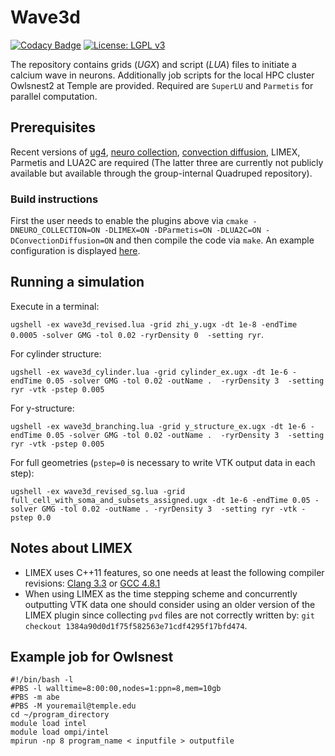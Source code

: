# Wave3d

[![Codacy Badge](https://api.codacy.com/project/badge/Grade/e26da086ea2243dbb4399b212885cd4a)](https://app.codacy.com/manual/stephan_5/wave3d?utm_source=github.com&utm_medium=referral&utm_content=stephanmg/wave3d&utm_campaign=Badge_Grade_Dashboard)
[![License: LGPL v3](https://img.shields.io/badge/License-LGPL%20v3-blue.svg)](https://www.gnu.org/licenses/lgpl-3.0)



The repository contains grids (*UGX*) and script (*LUA*) files to initiate a calcium wave in neurons. Additionally job scripts for the local HPC cluster Owlsnest2 at Temple are provided. Required are `SuperLU` and `Parmetis` for parallel computation.

## Prerequisites
Recent versions of [ug4](https://github.com/UG4/ugcore), [neuro collection](https://github.com/NeuroBox3D/neuro_collection), [convection diffusion](https://github.com/UG4/plugin_ConvectionDiffusion), LIMEX, Parmetis and LUA2C are required (The latter three are currently not publicly available but available through the group-internal Quadruped repository).

### Build instructions
First the user needs to enable the plugins above via `cmake -DNEURO_COLLECTION=ON -DLIMEX=ON -DParmetis=ON -DLUA2C=ON -DConvectionDiffusion=ON` and then compile the code via `make`.
An example configuration is displayed [here](config/cmake_setting.txt).

## Running a simulation
Execute in a terminal: 

`ugshell -ex wave3d_revised.lua -grid zhi_y.ugx -dt 1e-8 -endTime 0.0005 -solver GMG -tol 0.02 -ryrDensity 0  -setting ryr`.

For cylinder structure:

`ugshell -ex wave3d_cylinder.lua -grid cylinder_ex.ugx -dt 1e-6 -endTime 0.05 -solver GMG -tol 0.02 -outName .  -ryrDensity 3  -setting ryr -vtk -pstep 0.005`

For y-structure:

`ugshell -ex wave3d_branching.lua -grid y_structure_ex.ugx -dt 1e-6 -endTime 0.05 -solver GMG -tol 0.02 -outName .  -ryrDensity 3  -setting ryr -vtk -pstep 0.005`

For full geometries (`pstep=0` is necessary to write VTK output data in each step):

`ugshell -ex wave3d_revised_sg.lua -grid full_cell_with_soma_and_subsets_assigned.ugx -dt 1e-6 -endTime 0.05 -solver GMG -tol 0.02 -outName . -ryrDensity 3  -setting ryr -vtk -pstep 0.0`

## Notes about LIMEX
-  LIMEX uses C++11 features, so one needs at least the following compiler revisions: [Clang 3.3](https://clang.llvm.org/cxx_status.html) or [GCC 4.8.1](https://gcc.gnu.org/projects/cxx-status.html#cxx11)
- When using LIMEX as the time stepping scheme and concurrently outputting VTK
data one should consider using an older version of the LIMEX plugin since collecting
`pvd` files are not correctly written by: `git checkout 1384a90d0d1f75f582563e71cdf4295f17bfd474`. 

## Example job for Owlsnest
```
#!/bin/bash -l        
#PBS -l walltime=8:00:00,nodes=1:ppn=8,mem=10gb 
#PBS -m abe 
#PBS -M youremail@temple.edu
cd ~/program_directory
module load intel 
module load ompi/intel 
mpirun -np 8 program_name < inputfile > outputfile
```
